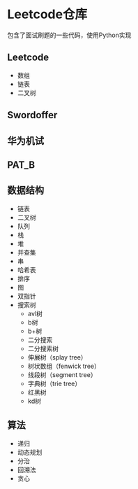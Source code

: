 # Leetcode仓库
包含了面试刷题的一些代码，使用Python实现
## Leetcode
- 数组
- 链表
- 二叉树

## Swordoffer

## 华为机试
## PAT_B
## 数据结构
- 链表
- 二叉树
- 队列
- 栈
- 堆
- 并查集
- 串
- 哈希表
- 排序
- 图
- 双指针
- 搜索树
  - avl树
  - b树
  - b+树
  - 二分搜索
  - 二分搜索树
  - 伸展树（splay tree）
  - 树状数组（fenwick tree）
  - 线段树（segment tree）
  - 字典树（trie tree）
  - 红黑树
  - kd树
  
## 算法
- 递归
- 动态规划
- 分治
- 回溯法
- 贪心
